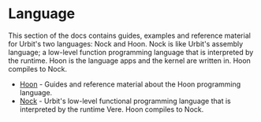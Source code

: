 # Language

This section of the docs contains guides, examples and reference material for Urbit's two languages: Nock and Hoon. Nock is like Urbit's assembly language; a low-level function programming language that is interpreted by the runtime. Hoon is the language apps and the kernel are written in. Hoon compiles to Nock.

- [Hoon](hoon) - Guides and reference material about the Hoon programming language.
- [Nock](nock) - Urbit's low-level functional programming language that is interpreted by the runtime Vere. Hoon compiles to Nock.
